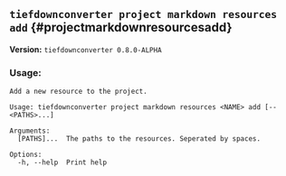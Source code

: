 ## `tiefdownconverter project markdown resources add` {#projectmarkdownresourcesadd}

**Version:** `tiefdownconverter 0.8.0-ALPHA`

### Usage:
```
Add a new resource to the project.

Usage: tiefdownconverter project markdown resources <NAME> add [-- <PATHS>...]

Arguments:
  [PATHS]...  The paths to the resources. Seperated by spaces.

Options:
  -h, --help  Print help
```

